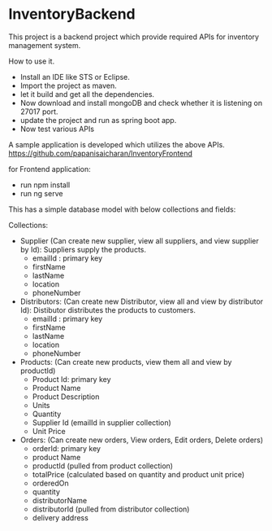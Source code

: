 # InventoryBackend
This project is a backend project which provide required APIs for inventory management system.

How to use it.

- Install an IDE like STS or Eclipse.
- Import the project as maven.
- let it build and get all the dependencies.
- Now download and install mongoDB and check whether it is listening on 27017 port.
- update the project and run as spring boot app.
- Now test various APIs

A sample application is developed which utilizes the above APIs.
https://github.com/papanisaicharan/InventoryFrontend

for Frontend application:
- run npm install
- run ng serve

This has a simple database model with below collections and fields:

Collections:
- Supplier (Can create new supplier, view all suppliers, and view supplier by Id): Suppliers supply the products.
  - emailId : primary key
  - firstName
  - lastName
  - location
  - phoneNumber
- Distributors: (Can create new Distributor, view all and view by distributor Id): Distibutor distributes the products to customers.
  - emailId : primary key
  - firstName
  - lastName
  - location
  - phoneNumber
- Products: (Can create new products, view them all and view by productId)
  - Product Id: primary key
  - Product Name
  - Product Description
  - Units
  - Quantity
  - Supplier Id (emailId in supplier collection)
  - Unit Price
- Orders: (Can create new orders, View orders, Edit orders, Delete orders)
  - orderId: primary key
  - product Name
  - productId (pulled from product collection)
  - totalPrice (calculated based on quantity and product unit price)
  - orderedOn 
  - quantity
  - distributorName
  - distributorId (pulled from distributor collection)
  - delivery address
